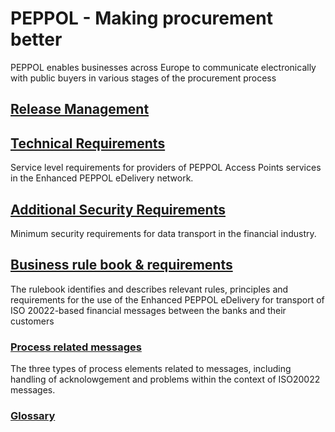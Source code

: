 # PEPPOL - Making procurement better

PEPPOL enables businesses across Europe to communicate electronically with public buyers in various stages of the procurement process

## [Release Management](https://github.com/ISO20022/iso20022-docs-peppol/blob/master/release-management/main.adoc)

## [Technical Requirements](https://github.com/ISO20022/iso20022-docs-peppol/blob/master/requirements-ap/main.adoc)

Service level requirements for providers of PEPPOL Access Points services in the Enhanced PEPPOL eDelivery network.

## [Additional Security Requirements](https://github.com/ISO20022/iso20022-docs-peppol/blob/master/security/main.adoc#security-requirements-for-secure-file-transactions)

Minimum security requirements for data transport in the financial industry.

## [Business rule book & requirements]()

The rulebook identifies and describes relevant rules, principles and requirements for the use of the Enhanced PEPPOL eDelivery for transport of ISO 20022-based financial messages between the banks and their customers

### [Process related messages](https://github.com/ISO20022/iso20022-docs-peppol/blob/master/processes/readme.md)

The three types of process elements related to  messages, including handling of acknolowgement and problems within the context of ISO20022 messages.

### [Glossary](https://github.com/ISO20022/iso20022-docs-peppol/blob/master/vocabulary/main.adoc)
